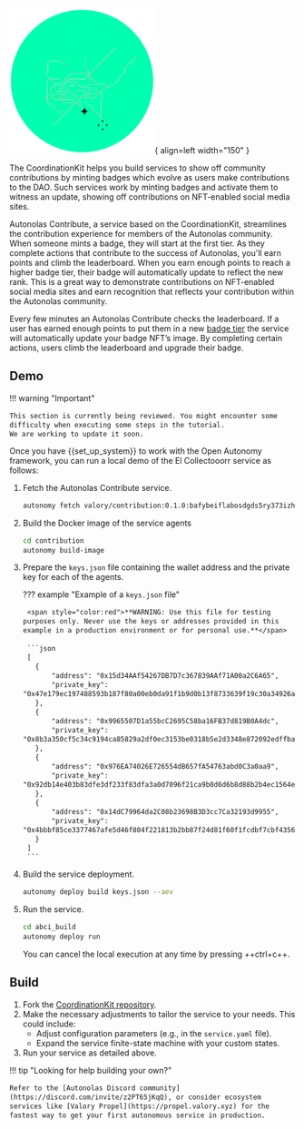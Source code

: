![CoordinationKit](images/autonolas-coordination-logo.png){ align=left width="150" }

The CoordinationKit helps you build services to show off community contributions by minting badges which evolve as users make contributions to the DAO. Such services work by minting badges and activate them to witness an update, showing off contributions on NFT-enabled social media sites.

Autonolas Contribute, a service based on the CoordinationKit, streamlines the contribution experience for members of the Autonolas community.
When someone mints a badge, they will start at the first tier. As they complete actions that contribute to the success of Autonolas, you'll earn points and climb the leaderboard. When you earn enough points to reach a higher badge tier, their badge will automatically update to reflect the new rank. This is a great way to demonstrate contributions on NFT-enabled social media sites and earn recognition that reflects your contribution within the Autonolas community.

Every few minutes an Autonolas Contribute checks the leaderboard. If a user has earned enough points to put them in a new [badge tier](https://contribute.autonolas.network/docs#section-badge) the service will automatically update your badge NFT’s image. By completing certain actions, users climb the leaderboard and upgrade their badge.

## Demo

!!! warning "Important"

	This section is currently being reviewed. You might encounter some difficulty when executing some steps in the tutorial.
	We are working to update it soon.

Once you have {{set_up_system}} to work with the Open Autonomy framework, you can run a local demo of the El Collectooorr service as follows:

1. Fetch the Autonolas Contribute service.

	```bash
	autonomy fetch valory/contribution:0.1.0:bafybeiflabosdgds5ry373izhggnff4t7ggmjb5evz5nbnuvp2bq4n6y7i --service
	```

2. Build the Docker image of the service agents

	```bash
	cd contribution
	autonomy build-image
	```

3. Prepare the `keys.json` file containing the wallet address and the private key for each of the agents.

    ??? example "Example of a `keys.json` file"

        <span style="color:red">**WARNING: Use this file for testing purposes only. Never use the keys or addresses provided in this example in a production environment or for personal use.**</span>

        ```json
        [
          {
              "address": "0x15d34AAf54267DB7D7c367839AAf71A00a2C6A65",
              "private_key": "0x47e179ec197488593b187f80a00eb0da91f1b9d0b13f8733639f19c30a34926a"
          },
          {
              "address": "0x9965507D1a55bcC2695C58ba16FB37d819B0A4dc",
              "private_key": "0x8b3a350cf5c34c9194ca85829a2df0ec3153be0318b5e2d3348e872092edffba"
          },
          {
              "address": "0x976EA74026E726554dB657fA54763abd0C3a0aa9",
              "private_key": "0x92db14e403b83dfe3df233f83dfa3a0d7096f21ca9b0d6d6b8d88b2b4ec1564e"
          },
          {
              "address": "0x14dC79964da2C08b23698B3D3cc7Ca32193d9955",
              "private_key": "0x4bbbf85ce3377467afe5d46f804f221813b2bb87f24d81f60f1fcdbf7cbf4356"
          }
        ]
        ```

4. Build the service deployment.

    ```bash
    autonomy deploy build keys.json --aev
    ```

5. Run the service.

	```bash
	cd abci_build
	autonomy deploy run
	```

	You can cancel the local execution at any time by pressing ++ctrl+c++.

## Build

1. Fork the [CoordinationKit repository](https://github.com/valory-xyz/contribution-service).
2. Make the necessary adjustments to tailor the service to your needs. This could include:
    * Adjust configuration parameters (e.g., in the `service.yaml` file).
    * Expand the service finite-state machine with your custom states.
3. Run your service as detailed above.

!!! tip "Looking for help building your own?"

    Refer to the [Autonolas Discord community](https://discord.com/invite/z2PT65jKqQ), or consider ecosystem services like [Valory Propel](https://propel.valory.xyz) for the fastest way to get your first autonomous service in production.